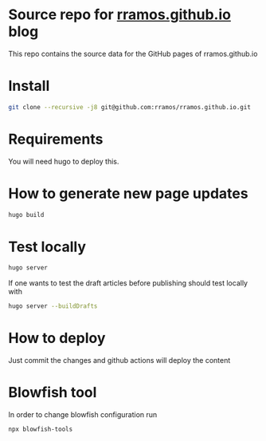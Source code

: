 
# Source repo for [rramos.github.io](https://rramos.github.io/) blog

This repo contains the source data for the GitHub pages of rramos.github.io

# Install

```bash
git clone --recursive -j8 git@github.com:rramos/rramos.github.io.git
```

# Requirements

You will need hugo to deploy this.

# How to generate new page updates

```bash
hugo build
```

# Test locally

```bash
hugo server
```

If one wants to test the draft articles before publishing should test locally with

```bash
hugo server --buildDrafts
```

# How to deploy

Just commit the changes and github actions will deploy the content

# Blowfish tool

In order to change blowfish configuration run

```bash
npx blowfish-tools
```
